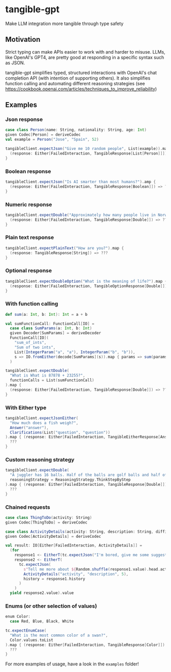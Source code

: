 # tangible-gpt

Make LLM integration more tangible through type safety

## Motivation

Strict typing can make APIs easier to work with and harder to misuse. LLMs, like
OpenAI's GPT4, are pretty good at responding in a specific syntax such as JSON.

tangible-gpt simplifies typed, structured interactions with OpenAI's chat completion
API (with intention of supporting others). It also simplifies function calling
and automating different reasoning strategies
(see https://cookbook.openai.com/articles/techniques_to_improve_reliability)

## Examples

### Json response
```scala 3
case class Person(name: String, nationality: String, age: Int)
given Codec[Person] = deriveCodec
val example = Person("Jose", "Spain", 52)

tangibleClient.expectJson("Give me 10 random people", List(example)).map { 
  (response: Either[FailedInteraction, TangibleResponse[List[Person]]]) => ??? 
}
```

### Boolean response
```scala 3
tangibleClient.expectJson("Is AI smarter than most humans?").amp { 
  (response: Either[FailedInteraction, TangibleResponse[Boolean]]) => ??? 
}
```

### Numeric response
```scala 3
tangibleClient.expectDouble("Approximately how many people live in Norway?").map { 
  (response: Either[FailedInteraction, TangibleResponse[Double]]) => ???
}
```

### Plain text response
```scala 3
tangibleClient.expectPlainText("How are you?").map { 
  (response: TangibleResponse[String]) => ???
}
```

### Optional response
```scala 3
tangibleClient.expectDoubleOption("What is the meaning of life?").map {
  (response: Either[FailedInteraction, TangibleOptionResponse[Double]]) => ???
}
```

### With function calling
```scala 3
def sum(a: Int, b: Int): Int = a + b

val sumFunctionCall: FunctionCall[IO] =
  case class SumParams(a: Int, b: Int)
  given Decoder[SumParams] = deriveDecoder
  FunctionCall[IO](
    "sum_of_ints",
    "Sum of two ints",
    List(IntegerParam("a", "a"), IntegerParam("b", "b")),
    s => IO.fromEither(decode[SumParams](s)).map { params => sum(params.a, params.b).toString }
  )

tangibleClient.expectDouble(
  "What is What is 87878 + 23255?",
  functionCalls = List(sumFunctionCall)
).map {
  (response: Either[FailedInteraction, TangibleResponse[Double]]) => ???
}
```

### With Either type

```scala 3
tangibleClient.expectJsonEither(
  "How much does a fish weigh?",
  Answer("answer"),
  Clarifications(List("question", "question"))
).map { (response: Either[FailedInteraction, TangibleEitherResponse[Answer, Clarifications]]) =>
  ???
}
```

### Custom reasoning strategy
```scala 3
tangibleClient.expectDouble(
  "A juggler has 16 balls. Half of the balls are golf balls and half of the golf balls are blue. How many blue golf balls are there?",
  reasoningStrategy = ReasoningStrategy.ThinkStepByStep
).map { (response: Either[FailedInteraction, TangibleResponse[Double]]) =>
  ???
}
```

### Chained requests
```scala 3
case class ThingToDo(activity: String)
given Codec[ThingToDo] = deriveCodec

case class ActivityDetails(activity: String, description: String, difficulty1To10: Int)
given Codec[ActivityDetails] = deriveCodec

val result: IO[Either[FailedInteraction, ActivityDetails]] =
  (for
    response1 <- EitherT(tc.expectJson("I'm bored, give me some suggestions of things to do", List(ThingToDo("activity"))))
    response2 <- EitherT(
      tc.expectJson(
        s"Tell me more about ${Random.shuffle(response1.value).head.activity}",
        ActivityDetails("activity", "description", 5),
        history = response1.history
      )
    )
  yield response2.value).value
```

### Enums (or other selection of values)
```scala 3
enum Color:
  case Red, Blue, Black, White

tc.expectEnumCase(
  "What is the most common color of a swan?",
  Color.values.toList
).map { (response: Either[FailedInteraction, TangibleResponse[Color]]) =>
  ???
}
```

For more examples of usage, have a look in the `examples` folder!
